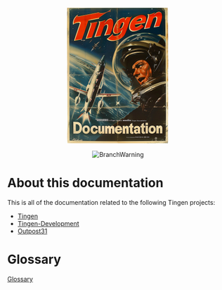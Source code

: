 <!-- u240614 -->

<div align="center">

  ![logo](./.github/images/logos/TingenDocumentation_README.png)

  ![BranchWarning](https://img.shields.io/badge/Release-24.6-red?style=for-the-badge)

</div>

# About this documentation

This is all of the documentation related to the following Tingen projects:

* [Tingen](https://github.com/spectrum-health-systems/Tingen)
* [Tingen-Development](https://github.com/spectrum-health-systems/Tingen_development)
* [Outpost31](https://github.com/spectrum-health-systems/Outpost31)

# Glossary

[Glossary](https://github.com/spectrum-health-systems/Tingen-Documentation/blob/main/Glossary.md)

